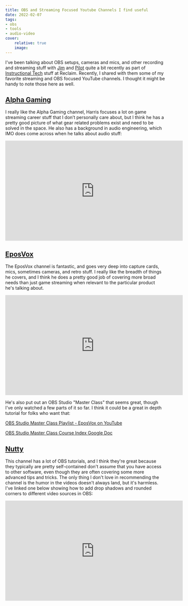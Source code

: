 ```yaml
---
title: OBS and Streaming Focused Youtube Channels I find useful
date: 2022-02-07
tags: 
- obs
- tools
- audio-video
cover:
    relative: true
    image: 
---
```


I've been talking about OBS setups, cameras and mics, and other recording and streaming stuff with [Jim](https://bavatuesdays.com) and [Pilot](https://pilotirwin.com/) quite a bit recently as part of [Instructional Tech](https://bavatuesdays.com/reclaim-edtech/) stuff at Reclaim. Recently, I shared with them some of my favorite streaming and OBS focused YouTube channels. I thought it might be handy to note those here as well.

## [Alpha Gaming](https://www.youtube.com/channel/UCATWC1JSlhzmYeDbjnS8WwA)

I really like the Alpha Gaming channel, Harris focuses a lot on game streaming career stuff that I don’t personally care about, but I think he has a pretty good picture of what gear related problems exist and need to be solved in the space. He also has a background in audio engineering, which IMO does come across when he talks about audio stuff:

<iframe width="560" height="315" src="https://www.youtube.com/embed/rzgu5_a_pxc" title="YouTube video player" frameborder="0" allow="accelerometer; autoplay; clipboard-write; encrypted-media; gyroscope; picture-in-picture" allowfullscreen></iframe>

## [EposVox](https://www.youtube.com/channel/UCRBHiacaQb5S70pljtJYB2g)

The EposVox channel is fantastic, and goes very deep into capture cards, mics, sometimes cameras, and retro stuff. I really like the breadth of things he covers, and I think he does a pretty good job of covering more broad needs than just game streaming when relevant to the particular product he's talking about.

<iframe width="560" height="315" src="https://www.youtube.com/embed/4z00jbded0o" title="YouTube video player" frameborder="0" allow="accelerometer; autoplay; clipboard-write; encrypted-media; gyroscope; picture-in-picture" allowfullscreen></iframe>

He's also put out an OBS Studio "Master Class" that seems great, though I've only watched a few parts of it so far. I think it could be a great in depth tutorial for folks who want that:

[OBS Studio Master Class Playlist - EposVox on YouTube](https://www.youtube.com/playlist?list=PLzo7l8HTJNK-IKzM_zDicTd2u20Ab2pAl)

[OBS Studio Master Class Course Index Google Doc](https://docs.google.com/document/d/1ad6pq9T9LBpiRpMZ-gfEBYvY8awL-h8XZZyXJr7xcJ8/edit)

## [Nutty](https://www.youtube.com/channel/UCI5t_ve3cr5a1_3rrmbp6jQ)

This channel has a lot of OBS tutorials, and I think they're great because they typically are pretty self-contained don't assume that you have access to other software, even though they are often covering some more advanced tips and tricks. The only thing I don't love in recommending the channel is the humor in the videos doesn't always land, but it's harmless. I've linked one below showing how to add drop shadows and rounded corners to different video sources in OBS:

<iframe width="560" height="315" src="https://www.youtube.com/embed/zPGtYT3HVkk" title="YouTube video player" frameborder="0" allow="accelerometer; autoplay; clipboard-write; encrypted-media; gyroscope; picture-in-picture" allowfullscreen></iframe>
